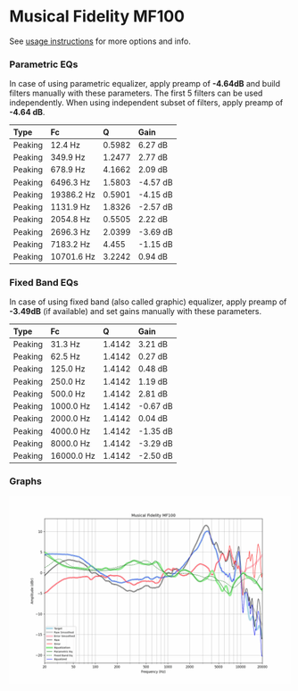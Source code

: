 # Musical Fidelity MF100
See [usage instructions](https://github.com/jaakkopasanen/AutoEq#usage) for more options and info.

### Parametric EQs
In case of using parametric equalizer, apply preamp of **-4.64dB** and build filters manually
with these parameters. The first 5 filters can be used independently.
When using independent subset of filters, apply preamp of **-4.64 dB**.

| Type    | Fc         |      Q | Gain     |
|:--------|:-----------|:-------|:---------|
| Peaking | 12.4 Hz    | 0.5982 | 6.27 dB  |
| Peaking | 349.9 Hz   | 1.2477 | 2.77 dB  |
| Peaking | 678.9 Hz   | 4.1662 | 2.09 dB  |
| Peaking | 6496.3 Hz  | 1.5803 | -4.57 dB |
| Peaking | 19386.2 Hz | 0.5901 | -4.15 dB |
| Peaking | 1131.9 Hz  | 1.8326 | -2.57 dB |
| Peaking | 2054.8 Hz  | 0.5505 | 2.22 dB  |
| Peaking | 2696.3 Hz  | 2.0399 | -3.69 dB |
| Peaking | 7183.2 Hz  | 4.455  | -1.15 dB |
| Peaking | 10701.6 Hz | 3.2242 | 0.94 dB  |

### Fixed Band EQs
In case of using fixed band (also called graphic) equalizer, apply preamp of **-3.49dB**
(if available) and set gains manually with these parameters.

| Type    | Fc         |      Q | Gain     |
|:--------|:-----------|:-------|:---------|
| Peaking | 31.3 Hz    | 1.4142 | 3.21 dB  |
| Peaking | 62.5 Hz    | 1.4142 | 0.27 dB  |
| Peaking | 125.0 Hz   | 1.4142 | 0.48 dB  |
| Peaking | 250.0 Hz   | 1.4142 | 1.19 dB  |
| Peaking | 500.0 Hz   | 1.4142 | 2.81 dB  |
| Peaking | 1000.0 Hz  | 1.4142 | -0.67 dB |
| Peaking | 2000.0 Hz  | 1.4142 | 0.04 dB  |
| Peaking | 4000.0 Hz  | 1.4142 | -1.35 dB |
| Peaking | 8000.0 Hz  | 1.4142 | -3.29 dB |
| Peaking | 16000.0 Hz | 1.4142 | -2.50 dB |

### Graphs
![](./Musical%20Fidelity%20MF100.png)